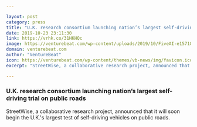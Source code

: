 ```yaml
---

layout: post
category: press
title: "U.K. research consortium launching nation’s largest self-driving trial on public roads"
date: 2019-10-23 23:11:30
link: https://vrhk.co/31HKHQc
image: https://venturebeat.com/wp-content/uploads/2019/10/FiveAI-e1571831202882.jpg?w=1200&strip=all
domain: venturebeat.com
author: "VentureBeat"
icon: https://venturebeat.com/wp-content/themes/vb-news/img/favicon.ico
excerpt: "StreetWise, a collaborative research project, announced that it will soon begin the U.K.'s largest test of self-driving vehicles on public roads."

---
```


### U.K. research consortium launching nation’s largest self-driving trial on public roads

StreetWise, a collaborative research project, announced that it will soon begin the U.K.'s largest test of self-driving vehicles on public roads.